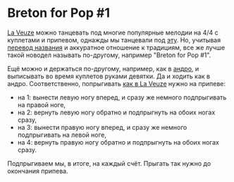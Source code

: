 Breton for Pop #1
=================
[La Veuze](la-veuze.md) можно танцевать под многие популярные мелодии на 4/4 c куплетами и припевом, однажды мы танцевали под [эту](http://vk.com/search?c%5Bq%5D=Fatboy%20Slim%20The%20Rockafeller%20Skank&c%5Bsection%5D=audio). Но, учитывая [перевод названия](https://en.wikipedia.org/wiki/Veuze) и аккуратное отношение к традициям, все же лучше такой новодел называть по-другому, например "Breton for Pop #1".

Ещё можно и держаться по-другому, например, как в [андро](an-dro-nevez.md), и выписывать во время куплетов руками девятки. Да и ходить как в андро. Соответственно, попрыгивать [как в La Veuze](https://www.youtube.com/watch?v=w9WhHwAog38) нужно на припеве:

- на 1: вынести левую ногу вперед, и сразу же немного подпрыгивать на правой ноге,
- на 2: вернуть левую ногу обратно и подпрыгнуть на обоих ногах сразу,
- на 3: вынести правую ногу вперед, и сразу же немного подпрыгивать на левой ноге,
- на 4: вернуть правую ногу обратно и подпрыгнуть на обоих ногах сразу.

Подпрыгиваем мы, в итоге, на каждый счёт. Прыгать так нужно до окончания припева.
